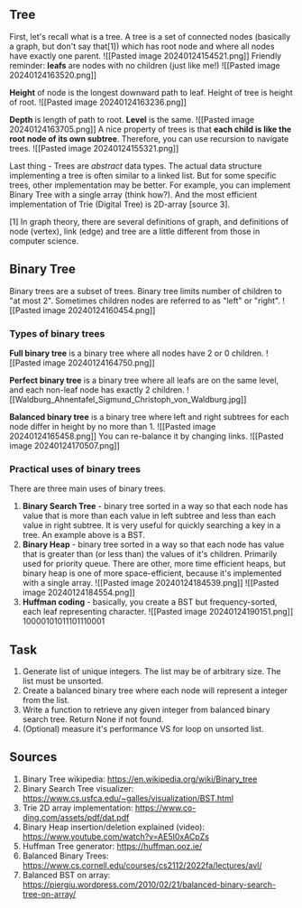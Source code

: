 ## Tree
First, let's recall what is a tree.
A tree is a set of connected nodes (basically a graph, but don't say that[1]) which has root node and where all nodes have exactly one parent.
![[Pasted image 20240124154521.png]]
Friendly reminder: **leafs** are nodes with no children (just like me!)
![[Pasted image 20240124163520.png]]

**Height** of node is the longest downward path to leaf. Height of tree is height of root.
![[Pasted image 20240124163236.png]]

**Depth** is length of path to root. **Level** is the same.
![[Pasted image 20240124163705.png]]
A nice property of trees is that **each child is like the root node of its own subtree**. Therefore, you can use recursion to navigate trees.
![[Pasted image 20240124155321.png]]



Last thing - Trees are *abstract* data types. The actual data structure implementing a tree is often similar to a linked list. But for some specific trees, other implementation may be better. For example, you can implement Binary Tree with a single array (think how?). And the most efficient implementation of Trie (Digital Tree) is 2D-array [source 3].

[1] In graph theory, there are several definitions of graph, and definitions of node (vertex), link (edge) and tree are a little different from those in computer science.

## Binary Tree

Binary trees are a subset of trees. Binary tree limits number of children to "at most 2". Sometimes children nodes are referred to as "left" or "right".
![[Pasted image 20240124160454.png]]


### Types of binary trees

**Full binary tree** is a binary tree where all nodes have 2 or 0 children.
![[Pasted image 20240124164750.png]]


**Perfect binary tree** is a binary tree where all leafs are on the same level, and each non-leaf node has exactly 2 children.
![[Waldburg_Ahnentafel_Sigmund_Christoph_von_Waldburg.jpg]]

**Balanced binary tree** is a binary tree where left and right subtrees for each node differ in height by no more than 1.
![[Pasted image 20240124165458.png]]
You can re-balance it by changing links.
![[Pasted image 20240124170507.png]]

### Practical uses of binary trees

There are three main uses of binary trees.

1. **Binary Search Tree** - binary tree sorted in a way so that each node has value that is more than each value in left subtree and less than each value in right subtree. It is very useful for quickly searching a key in a tree. An example above is a BST.
2. **Binary Heap** - binary tree sorted in a way so that each node has value that is greater than (or less than) the values of it's children. Primarily used for priority queue. There are other, more time efficient heaps, but binary heap is one of more space-efficient, because it's implemented with a single array.
	   ![[Pasted image 20240124184539.png]]
![[Pasted image 20240124184554.png]]
3. **Huffman coding** - basically, you create a BST but frequency-sorted, each leaf representing character.
   ![[Pasted image 20240124190151.png]]
10000101011101110001


## Task
1. Generate list of unique integers. The list may be of arbitrary size. The list must be unsorted.
2. Create a balanced binary tree where each node will represent a integer from the list.
3. Write a function to retrieve any given integer from balanced binary search tree. Return None if not found.
4. (Optional) measure it's performance VS for loop on unsorted list.


## Sources
1. Binary Tree wikipedia: https://en.wikipedia.org/wiki/Binary_tree
2. Binary Search Tree visualizer: https://www.cs.usfca.edu/~galles/visualization/BST.html
3. Trie 2D array implementation: https://www.co-ding.com/assets/pdf/dat.pdf
4. Binary Heap insertion/deletion explained (video): https://www.youtube.com/watch?v=AE5I0xACpZs
5. Huffman Tree generator: https://huffman.ooz.ie/
6. Balanced Binary Trees: https://www.cs.cornell.edu/courses/cs2112/2022fa/lectures/avl/
7. Balanced BST on array: https://piergiu.wordpress.com/2010/02/21/balanced-binary-search-tree-on-array/